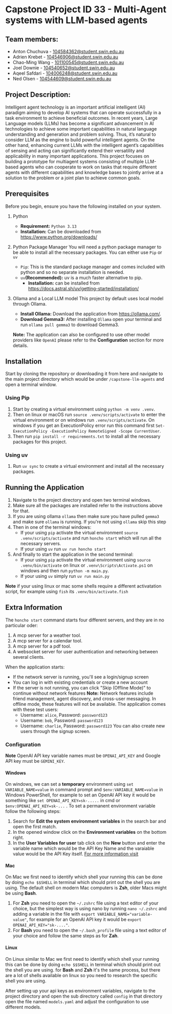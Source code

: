 # Capstone Project ID 33 - Multi-Agent systems with LLM-based agents



## Team members:
- Anton Chuchuva - 104584362@student.swin.edu.au
- Adrien Krebet - 104546906@student.swin.edu.au
- Chao-Ming Wang - 101100545@student.swin.edu.au
- Joel Downie - 104540652@student.swin.edu.au
- Aqeel Safdari - 104006248@student.swin.edu.au
- Ned Olsen - 104544609@student.swin.edu.au

## Project Description:
Intelligent agent technology is an important artificial intelligent (AI) paradigm aiming to develop AI systems that can operate successfully in a task environment to achieve beneficial outcomes. In recent years, Large Language models (LLMs) has become a significant advancement in AI technologies to achieve some important capabilities in natural language understanding and generation and problem solving. Thus, it’s natural to consider LLM as the engine to build powerful intelligent agents. On the other hand, enhancing current LLMs with the intelligent agent’s capabilities of sensing and acting can significantly extend their versatility and applicability in many important applications. This project focuses on building a prototype for multiagent systems consisting of multiple LLM-based agents who can cooperate to work on tasks that require different agents with different capabilities and knowledge bases to jointly arrive at a solution to the problem or a joint plan to achieve common goals.

## Prerequisites
Before you begin, ensure you have the following installed on your system.
1. Python
   * **Requirement:** ```Python 3.13``` 
   * **Installation:** Can be downloaded from https://www.python.org/downloads/

2. Python Package Manager
   You will need a python package manager to be able to install all the necessary packages. You can either use ```Pip``` or ```uv```
      * ```Pip```: This is the standard package manager and comes included with python and so no separate installation is needed. 
      * ```uv```**(Recommended):** uv is a much faster alternative to pip.
        * **Installation:** can be installed from https://docs.astral.sh/uv/getting-started/installation/

3. Ollama and a Local LLM model
   This project by default uses local model through Ollama.
   * **Install Ollama:** Download the application from https://ollama.com/.
   * **Download Gemma3:** After installing ```Ollama``` open your terminal and run ```ollama pull gemma3``` to download Gemma3.

    **Note:** The application can also be configured to use other model providers like ```OpenAI``` please refer to the **Configuration** section for more details.
## Installation
Start by cloning the repository or downloading it from here and navigate to the main project directory which would be under ```/capstone-llm-agents``` and open a terminal window.
### Using Pip
1. Start by creating a virtual environment using ```python -m venv .venv```.
2. Then on linux or macOS run ```source .venv/scripts/activate``` to enter the virtual environment or on windows run  ```.venv/scripts/activate```.
   On windows if you get an ExecutionPolicy error run this command first ```Set-ExecutionPolicy -ExecutionPolicy RemoteSigned -Scope CurrentUser```.
3. Then run ```pip install -r requirements.txt``` to install all the necessary packages for this project.
### Using uv
1. Run ```uv sync``` to create a virtual environment and install all the necessary packages. 

## Running the Application
1. Navigate to the project directory and open two terminal windows. 
2. Make sure all the packages are installed refer to the instructions above for that.
3. If you are using ollama ```ollama``` then make sure you have pulled ```gemma3``` and make sure ```ollama``` is running. If you're not using ```ollama``` skip this step
4. Then in one of the terminal windows:
   * If your using ```pip``` activate the virtual environment ```source .venv/scripts/activate``` and run ```honcho start``` which will run all the necessary servers.
   * If your using ```uv``` run ```uv run honcho start```
5. And finally to start the application in the second terminal:
   * If your using ```pip``` activate the virtual environment using ```source .venv/bin/activate``` on linux or ```.venv\Scripts\Activate.ps1``` on windows and then
     run ```python -m main.py```.
   * If your using ```uv``` simply run ```uv run main.py```
   
**Note** if your using linux or mac some shells require a different activatation script, for example using ```fish``` its ```.venv/bin/activate.fish```

## Extra Information 
The ```honcho start``` command starts four different servers, and they are in no particular oder:
1. A mcp server for a weather tool.
2. A mcp server for a calendar tool.
3. A mcp server for a pdf tool.
4. A websocket server for user authentication and networking between several clients.

When the application starts:
- If the network server is running, you'll see a login/signup screen
- You can log in with existing credentials or create a new account
- If the server is not running, you can click "Skip (Offline Mode)" to continue without network features
**Note:** Network features include friend management, agent discovery, and cross-user messaging. In offline mode, these features will not be available.
The application comes with these test users:
     - Username: `alice`, Password: `password123`
     - Username: `bob`, Password: `password123`
     - Username: `charlie`, Password: `password123`
You can also create new users through the signup screen.
       
### Configuration

**Note** OpenAI API key variable names must be ```OPENAI_API_KEY``` and Google API key must be ```GEMINI_KEY```.
#### Windows
On windows, we can set a **temporary** environment using ```set VARIABLE_NAME=value``` in command prompt and ``$env:VARIABLE_NAME=value`` in Windows PowerShell, for example to set an OpenAI API key it would be something like ```set OPENAI_API_KEY=sk-.....``` in cmd or ```$env:OPENAI_API_KEY=sk-...``` .
To set a permanent environment variable follow the following steps:
1. Search for **Edit the system environment variables** in the search bar and open the first match.
2. In the opened window click on the **Environment variables** on the bottom right.
3. In the **User Variables for user** tab click on the **New** button and enter the variable name which would be the API Key Name and the varaiable value would be the API Key itself.
[For more information visit](https://learn.microsoft.com/en-us/powershell/module/microsoft.powershell.core/about/about_environment_variables?view=powershell-7.5)

#### Mac
On Mac we first need to identify which shell your running this can be done by doing ```echo $$SHELL``` in terminal which should print out the shell you are using.
The default shell on modern Mac computers is **Zsh**, older Macs might be using **Bash**.
1. For **Zsh** you need to open the ```~/.zshrc``` file using a text editor of your choice, but the simplest way is using nano by running ```nano ~/.zshrc``` and adding a variable in the file with ```export VARIABLE_NAME="variable-value"```, for example for an OpenAI API key it would be ```export OPENAI_API_KEY="sk-...."```.
2. For **Bash** you need to open the ```~/.bash_profile``` file using a text editor of your choice and follow the same steps as for **Zah**.

#### Linux
On Linux similar to Mac we first need to identify which shell your running this can be done by doing ```echo $$SHELL``` in terminal which should print out the shell you are using.
for **Bash** and **Zsh** it's the same process, but there are a lot of shells available on linux so you need to research the specific shell you are using.

After setting up your api keys as environment variables, navigate to the project directory and open the sub directory called ```config```
in that directory open the file named ```models.yaml``` and adjust the configuration to use different models.
